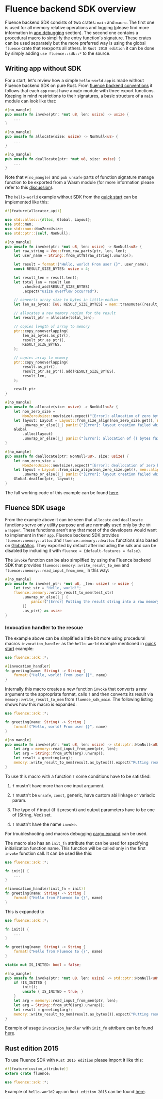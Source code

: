 # Fluence backend SDK overview

Fluence backend SDK consists of two crates: `main` and `macro`. The first one is used for all memory relative operations and logging (please find more information in [app debugging](./app_debugging.md) section). The second one contains a procedural macro to simplify the entry function's signature. These crates can be used separately but the more preferred way is using the global `fluence` crate that reexports all others. In `Rust 2018 edition` it can be done by simply adding `use fluence::sdk::*` to the source.

## Writing app without SDK

For a start, let's review how a simple `hello-world` `app` is made without Fluence backend SDK on pure Rust. From [fluence backend conventions](app_conventions.md) it follows that each `app` must have a `main` module with three export functions. Keeping in mind restrictions to their signatures, a basic structure of a `main` module can look like that:

 ```Rust
 #[no_mangle]
 pub unsafe fn invoke(ptr: *mut u8, len: usize) -> usize {
     ...
 }
 
 #[no_mangle]
 pub unsafe fn allocate(size: usize) -> NonNull<u8> {
     ...
 }
 
 #[no_mangle]
 pub unsafe fn deallocate(ptr: *mut u8, size: usize) {
     ...
 }
 ```

Note that `#[no_mangle]` and `pub unsafe` parts of function signature manage function to be exported from a Wasm module (for more information please refer to this [discussion](https://internals.rust-lang.org/t/precise-semantics-of-no-mangle/4098)).
 
The `hello-world` example without SDK from the [quick start](../quickstart/rust.md) can be implemented like this:
 
```Rust
#![feature(allocator_api)]

use std::alloc::{Alloc, Global, Layout};
use std::mem;
use std::num::NonZeroUsize;
use std::ptr::{self, NonNull};

#[no_mangle]
pub unsafe fn invoke(ptr: *mut u8, len: usize) -> NonNull<u8> {
    let raw_string = Vec::from_raw_parts(ptr, len, len);
    let user_name = String::from_utf8(raw_string).unwrap();

    let result = format!("Hello, world! From user {}", user_name);
    const RESULT_SIZE_BYTES: usize = 4;

    let result_len = result.len();
    let total_len = result_len
        .checked_add(RESULT_SIZE_BYTES)
        .expect("usize overflow occurred");

    // converts array size to bytes in little-endian
    let len_as_bytes: [u8; RESULT_SIZE_BYTES] = mem::transmute((result_len as u32).to_le());

    // allocates a new memory region for the result
    let result_ptr = allocate(total_len);

    // copies length of array to memory
    ptr::copy_nonoverlapping(
        len_as_bytes.as_ptr(),
        result_ptr.as_ptr(),
        RESULT_SIZE_BYTES,
    );

    // copies array to memory
    ptr::copy_nonoverlapping(
        result.as_ptr(),
        result_ptr.as_ptr().add(RESULT_SIZE_BYTES),
        result_len,
    );

    result_ptr
}

#[no_mangle]
pub unsafe fn allocate(size: usize) -> NonNull<u8> {
    let non_zero_size =
        NonZeroUsize::new(size).expect("[Error]: allocation of zero bytes is not allowed.");
    let layout: Layout = Layout::from_size_align(non_zero_size.get(), mem::align_of::<u8>())
        .unwrap_or_else(|_| panic!("[Error]: layout creation failed while allocation"));
    Global
        .alloc(layout)
        .unwrap_or_else(|_| panic!("[Error]: allocation of {} bytes failed", size))
}

#[no_mangle]
pub unsafe fn deallocate(ptr: NonNull<u8>, size: usize) {
    let non_zero_size =
        NonZeroUsize::new(size).expect("[Error]: deallocation of zero bytes is not allowed.");
    let layout = Layout::from_size_align(non_zero_size.get(), mem::align_of::<u8>())
        .unwrap_or_else(|_| panic!("[Error]: layout creation failed while deallocation"));;
    Global.dealloc(ptr, layout);
}
```

The full working code of this example can be found [here](https://github.com/fluencelabs/fluence/tree/master/vm/examples/hello-world/app-without-sdk).

## Fluence SDK usage

From the example above it can be seen that `allocate` and `deallocate` functions serve only utility purpose and are normally used only by the `VM wrapper`. These functions aren't any that most of the developers would want to implement in their `app`. Fluence backend SDK provides `fluence::memory::alloc` and `fluence::memory::dealloc` functions also based on [GlobalAlloc](https://doc.rust-lang.org/beta/std/alloc/trait.GlobalAlloc.html). They exported by default after including the sdk and can be disabled by including it with `fluence = {default-features = false}`.

The `invoke` function can be also simplified by using the Fluence backend SDK that provides `fluence::memory::write_result_to_mem` and `fluence::memory::read_input_from_mem_` in this way:

```Rust
#[no_mangle]
pub unsafe fn invoke(_ptr: *mut u8, _len: usize) -> usize {
    let test_str = "Hello, world!";
    fluence::memory::write_result_to_mem(test_str)
        .unwrap_or_else(|_| {
            panic!("[Error] Putting the result string into a raw memory was failed")
        })
        .as_ptr() as usize
}
```

### Invocation handler to the rescue

The example above can be simplified a little bit more using procedural macros `invocation_handler` as the `hello-world` example mentioned in [quick start](TODO) example:
 
```Rust
use fluence::sdk::*;

#[invocation_handler]
fn greeting(name: String) -> String {
    format!("Hello, world! From user {}", name)
}
```

Internally this macro creates a new function `invoke` that converts a raw argument to the appropriate format, calls `f` and then converts its result via `memory::write_result_to_mem` from `fluence_sdk_main`. The following listing shows how this macro is expanded:
 
```Rust
use fluence::sdk::*;

fn greeting(name: String) -> String {
    format!("Hello, world! From user {}", name)
}

#[no_mangle]
pub unsafe fn invoke(ptr: *mut u8, len: usize) -> std::ptr::NonNull<u8> {
    let arg = memory::read_input_from_mem(ptr, len);
    let arg = String::from_utf8(arg).unwrap();
    let result = greeting(arg);
    memory::write_result_to_mem(result.as_bytes()).expect("Putting result string to memory has failed")
}
```

To use this macro with a function `f` some conditions have to be satisfied:

1. `f` mustn't have more than one input argument.

2. `f` mustn't be `unsafe`, `const`, generic, have custom abi linkage or variadic param.

3. The type of `f` input (if it present) and output parameters have to be one of {String, Vec<u8>} set.

4. `f` mustn't have the name `invoke`.

For troubleshooting and macros debugging [cargo expand](https://github.com/dtolnay/cargo-expand) can be used. 

The macro also has an `init_fn` attribute that can be used for specifying initialization function name. This function will be called only in the first `invoke` function call. It can be used like this:

```Rust
use fluence::sdk::*;

fn init() {
    ...
}

#[invocation_handler(init_fn = init)]
fn greeting(name: String) -> String {
    format!("Hello from Fluence to {}", name)
}
```

This is expanded to

```Rust
use fluence::sdk::*;

fn init() { 
    ...
}

fn greeting(name: String) -> String {
    format!("Hello from Fluence to {}", name)
}

static mut IS_INITED: bool = false;

#[no_mangle]
pub unsafe fn invoke(ptr: *mut u8, len: usize) -> std::ptr::NonNull<u8> {
    if !IS_INITED { 
        init();
        unsafe { IS_INITED = true; }
    }
    let arg = memory::read_input_from_mem(ptr, len);
    let arg = String::from_utf8(arg).unwrap();
    let result = greeting(arg);
    memory::write_result_to_mem(result.as_bytes()).expect("Putting result string to memory has failed")
}
```

Example of usage `invocation_handler` with `init_fn` attribure can be found [here](https://github.com/fluencelabs/fluence/tree/master/vm/examples/hello-world2/app-2018).

## Rust edition 2015

To use Fluence SDK with `Rust 2015 edition` please import it like this: 

```Rust
#![feature(custom_attribute)]
extern crate fluence;

use fluence::sdk::*;
```

Example of `hello-world2` `app` on `Rust edition 2015` can be found [here](https://github.com/fluencelabs/fluence/tree/master/vm/examples/hello-world2/app-2015).

